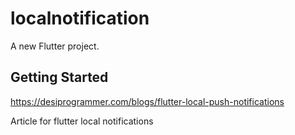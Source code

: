 # localnotification

A new Flutter project.

## Getting Started

https://desiprogrammer.com/blogs/flutter-local-push-notifications

Article for flutter local notifications
